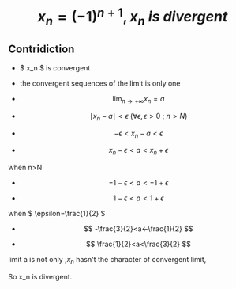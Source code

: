 # $$ x_n=(-1)^{n+1}, x_n \ is \  divergent $$

## Contridiction

- $ x_n $ is convergent
- the convergent sequences of the limit is only one

- $$ \lim_{n \to +\infty} x_n=a $$


- $$ \mid x_n-a \mid < \epsilon \  (\forall  \epsilon,\epsilon>0 \ ; \ n>N) $$

- $$ -\epsilon<x_n-a<\epsilon $$
  
- $$ x_n-\epsilon<a<x_n+\epsilon $$

when n>N

- $$ -1-\epsilon<a<-1+\epsilon $$
  
- $$ 1-\epsilon<a<1+\epsilon $$

when $ \epsilon=\frac{1}{2} $

- $$ -\frac{3}{2}<a<-\frac{1}{2} $$
  
- $$ \frac{1}{2}<a<\frac{3}{2} $$

limit a is not only ,$x_n$ hasn't the character of convergent limit, 

So x_n is divergent.